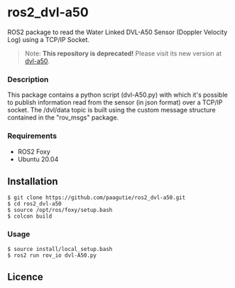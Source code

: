 # ros2_dvl-a50
ROS2 package to read the Water Linked DVL-A50 Sensor (Doppler Velocity Log) using a TCP/IP Socket. 

> Note: **This repository is deprecated!** Please visit its new version at [dvl-a50](https://github.com/paagutie/dvl-a50).

### Description
This package contains a python script (dvl-A50.py) with which it's possible to publish information read from the sensor (in json format) over a TCP/IP socket. The /dvl/data topic is built using the custom message structure contained in the "rov_msgs" package.

### Requirements
- ROS2 Foxy
- Ubuntu 20.04

## Installation
```
$ git clone https://github.com/paagutie/ros2_dvl-a50.git
$ cd ros2_dvl-a50
$ source /opt/ros/foxy/setup.bash
$ colcon build
```
### Usage
```
$ source install/local_setup.bash
$ ros2 run rov_io dvl-A50.py
```

## Licence
